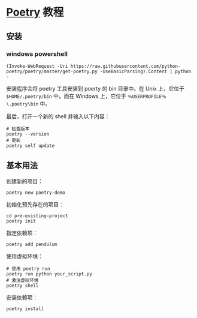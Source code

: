 # [Poetry](https://python-poetry.org/) 教程

## 安装

### windows powershell

```shell
(Invoke-WebRequest -Uri https://raw.githubusercontent.com/python-poetry/poetry/master/get-poetry.py -UseBasicParsing).Content | python -
```

安装程序会将 poetry 工具安装到 poerty 的 bin 目录中。在 Unix 上，它位于 `$HOME/.poetry/bin` 中，而在 Windows 上，它位于 `％USERPROFILE％\.poetry\bin` 中。

最后，打开一个新的 shell 并输入以下内容：

```shell
# 检查版本
poetry --version
# 更新
poetry self update
```

## 基本用法

创建新的项目：

```shell
poetry new poetry-demo
```

初始化预先存在的项目：

```shell
cd pre-existing-project
poetry init
```

指定依赖项：

```shell
poetry add pendulum
```

使用虚拟环境：

```shell
# 使用 poetry run
poetry run python your_script.py
# 激活虚拟环境
poetry shell
```

安装依赖项：

```shell
poetry install
```
